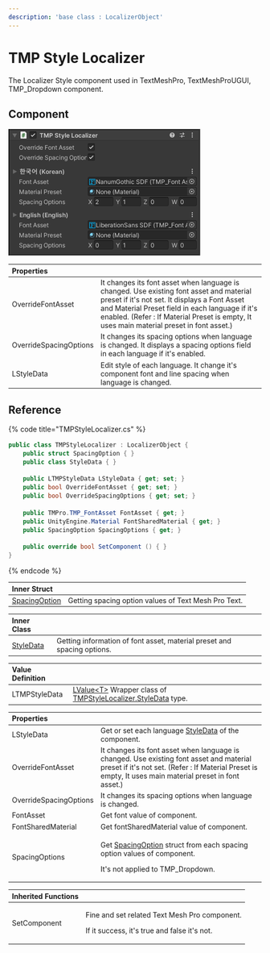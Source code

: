 ```yaml
---
description: 'base class : LocalizerObject'
---
```


# TMP Style Localizer

The Localizer Style component used in TextMeshPro, TextMeshProUGUI, TMP\_Dropdown component.

## Component

![](../../../.gitbook/assets/tmp_style_localizer_inspector.png)

| Properties |  |
| :--- | :--- |
| OverrideFontAsset | It changes its font asset when language is changed. Use existing font asset and material preset if it's not set. It displays a Font Asset and Material Preset field in each language if it's enabled. \(Refer : If Material Preset is empty, It uses main material preset in font asset.\) |
| OverrideSpacingOptions | It changes its spacing options when language is changed. It displays a spacing options field in each language if it's enabled. |
| LStyleData | Edit style of each language. It change it's component font and line spacing when language is changed. |

## Reference

{% code title="TMPStyleLocalizer.cs" %}
```csharp
public class TMPStyleLocalizer : LocalizerObject {
    public struct SpacingOption { }
    public class StyleData { }

    public LTMPStyleData LStyleData { get; set; }
    public bool OverrideFontAsset { get; set; }
    public bool OverrideSpacingOptions { get; set; }
    
    public TMPro.TMP_FontAsset FontAsset { get; }
    public UnityEngine.Material FontSharedMaterial { get; }
    public SpacingOption SpacingOptions { get; }
 
    public override bool SetComponent () { }
}
```
{% endcode %}

| Inner Struct |  |
| :--- | :--- |
| [SpacingOption](spacing-option.md) | Getting spacing option values of Text Mesh Pro Text. |

| Inner Class |  |
| :--- | :--- |
| [StyleData](style-data.md) | Getting information of font asset, material preset and spacing options. |

| Value Definition |  |
| :--- | :--- |
| LTMPStyleData | [LValue&lt;T&gt;](../../../lvalue/lvalue-type.md) Wrapper class of [TMPStyleLocalizer.StyleData](style-data.md) type. |

<table>
  <thead>
    <tr>
      <th style="text-align:left">Properties</th>
      <th style="text-align:left"></th>
    </tr>
  </thead>
  <tbody>
    <tr>
      <td style="text-align:left">LStyleData</td>
      <td style="text-align:left">Get or set each language <a href="style-data.md">StyleData</a> of the component.</td>
    </tr>
    <tr>
      <td style="text-align:left">OverrideFontAsset</td>
      <td style="text-align:left">It changes its font asset when language is changed. Use existing font
        asset and material preset if it&apos;s not set. (Refer : If Material Preset
        is empty, It uses main material preset in font asset.)</td>
    </tr>
    <tr>
      <td style="text-align:left">OverrideSpacingOptions</td>
      <td style="text-align:left">It changes its spacing options when language is changed.</td>
    </tr>
    <tr>
      <td style="text-align:left">FontAsset</td>
      <td style="text-align:left">Get font value of component.</td>
    </tr>
    <tr>
      <td style="text-align:left">FontSharedMaterial</td>
      <td style="text-align:left">Get fontSharedMaterial value of component.</td>
    </tr>
    <tr>
      <td style="text-align:left">SpacingOptions</td>
      <td style="text-align:left">
        <p>Get <a href="spacing-option.md">SpacingOption</a> struct from each spacing
          option values of component.</p>
        <p>It&apos;s not applied to TMP_Dropdown.</p>
      </td>
    </tr>
  </tbody>
</table>

<table>
  <thead>
    <tr>
      <th style="text-align:left">Inherited Functions</th>
      <th style="text-align:left"></th>
    </tr>
  </thead>
  <tbody>
    <tr>
      <td style="text-align:left">SetComponent</td>
      <td style="text-align:left">
        <p>Fine and set related Text Mesh Pro component.</p>
        <p>If it success, it&apos;s true and false it&apos;s not.</p>
      </td>
    </tr>
  </tbody>
</table>


